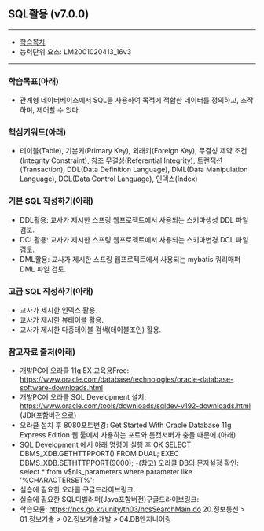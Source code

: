 ## SQL활용 (v7.0.0)
 
---

- [학습목차](https://github.com/miniplugin/human)
- 능력단위 요소: LM2001020413_16v3

---

### 학습목표(아래)
- 관계형 데이터베이스에서 SQL을 사용하여 목적에 적합한 데이터를 정의하고, 조작하며, 제어할 수 있다.

### 핵심키워드(아래)
- 테이블(Table), 기본키(Primary Key), 외래키(Foreign Key), 무결성 제약 조건(Integrity Constraint), 참조
무결성(Referential Integrity), 트랜잭션(Transaction), DDL(Data Definition Language), DML(Data Manipulation
Language), DCL(Data Control Language), 인덱스(Index)

### 기본 SQL 작성하기(아래)
- DDL활용: 교사가 제시한 스프링 웹프로젝트에서 사용되는 스키마생성 DDL 파일 검토.
- DCL활용: 교사가 제시한 스프링 웹프로젝트에서 사용되는 스키마변경 DCL 파일 검토.
- DML활용: 교사가 제시한 스프링 웹프로젝트에서 사용되는 mybatis 쿼리매퍼 DML 파일 검토.

### 고급 SQL 작성하기(아래)
- 교사가 제시한 인덱스 활용.
- 교사가 제시한 뷰테이블 활용.
- 교사가 제시한 다중테이블 검색(테이블조인) 활용.

### 참고자료 출처(아래)
- 개발PC에 오라클 11g EX 교육용Free: https://www.oracle.com/database/technologies/oracle-database-software-downloads.html
- 개발PC에 오라클 SQL Development 설치: https://www.oracle.com/tools/downloads/sqldev-v192-downloads.html (JDK포함버전으로)
- 오라클 설치 후 8080포트변경: Get Started With Oracle Database 11g Express Edition 웹 툴에서 사용하는 포트와 톰캣서버가 충돌 때문에.(아래)
- SQL Development 에서 아래 명령어 실행 후 OK
  SELECT DBMS_XDB.GETHTTPPORT() FROM DUAL;
  EXEC DBMS_XDB.SETHTTPPORT(9000);
-(참고) 오라클 DB의 문자설정 확인: select * from v$nls_parameters where parameter like '%CHARACTERSET%';
- 실습에 필요한 오라클 구글드라이브링크: 
- 실습에 필요한 SQL디벨러퍼(Java포함버전)구글드라이브링크:  
- 학습모듈: https://ncs.go.kr/unity/th03/ncsSearchMain.do 20.정보통신 > 01.정보기술 > 02.정보기술개발 > 04.DB엔지니어링